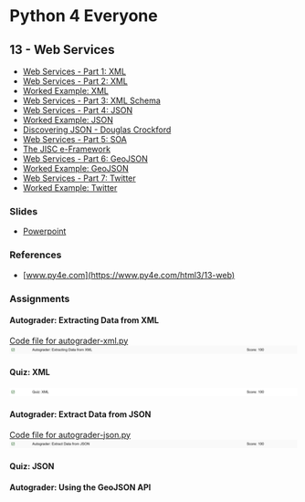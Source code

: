 # Python 4 Everyone

## 13 - Web Services

- [Web Services - Part 1: XML](https://youtu.be/7NEtEctD9Cw)
- [Web Services - Part 2: XML](https://youtu.be/A8KcBx9153Y)
- [Worked Example: XML](https://youtu.be/7q8uUehNRK0)
- [Web Services - Part 3: XML Schema](https://youtu.be/0cA6W-4JPQ4)
- [Web Services - Part 4: JSON](https://youtu.be/J5DjteDzgoM)
- [Worked Example: JSON](https://youtu.be/RGQfDirZ7_s)
- [Discovering JSON - Douglas Crockford](https://youtu.be/kc8BAR7SHJI)
- [Web Services - Part 5: SOA](https://youtu.be/SNeJcvBY-h4)
- [The JISC e-Framework](https://youtu.be/mj-kCFzF0ME)
- [Web Services - Part 6: GeoJSON](https://youtu.be/QyHcOL3C7fQ)
- [Worked Example: GeoJSON](https://youtu.be/vjQZscHOaG4)
- [Web Services - Part 7: Twitter](https://youtu.be/mrRo2xX39nw)
- [Worked Example: Twitter](https://youtu.be/zJzPyEPCbXs)

### Slides

- [Powerpoint](../Resources/Pythonlearn-13-WebServices.pptx)

### References

- [www.py4e.com](https://www.py4e.com/html3/13-web)

### Assignments

#### Autograder: Extracting Data from XML

[Code file for autograder-xml.py](autograder-xml.py)
![Image of Grade for Autograder XML](./grade-xml.png)

#### Quiz: XML

![Image of XML quiz Assignment](quiz-12-xml.png)

#### Autograder: Extract Data from JSON

[Code file for autograder-json.py](autograder-json.py)
![Image of Grade for Autograder JSON](./grade-json.png)

#### Quiz: JSON

<!-- ![Image of JSON quiz Assignment](quiz-12-json.png) -->

#### Autograder: Using the GeoJSON API

<!-- ![Image of Autograder GeoJSON](autograder-geojson.png)
![Image of Grade for Autograder GeoJSON](./grade-geojson.png) -->